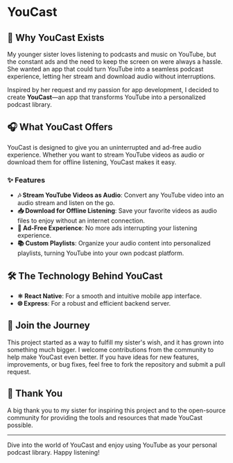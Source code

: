 # YouCast

## 🌟 Why YouCast Exists

My younger sister loves listening to podcasts and music on YouTube, but the constant ads and the need to keep the screen on were always a hassle. She wanted an app that could turn YouTube into a seamless podcast experience, letting her stream and download audio without interruptions. 

Inspired by her request and my passion for app development, I decided to create **YouCast**—an app that transforms YouTube into a personalized podcast library.

## 🎧 What YouCast Offers

YouCast is designed to give you an uninterrupted and ad-free audio experience. Whether you want to stream YouTube videos as audio or download them for offline listening, YouCast makes it easy.

### ✨ Features

- **🎶 Stream YouTube Videos as Audio**: Convert any YouTube video into an audio stream and listen on the go.
- **📥 Download for Offline Listening**: Save your favorite videos as audio files to enjoy without an internet connection.
- **🚫 Ad-Free Experience**: No more ads interrupting your listening experience.
- **📚 Custom Playlists**: Organize your audio content into personalized playlists, turning YouTube into your own podcast platform.

## 🛠️ The Technology Behind YouCast

- **⚛️ React Native**: For a smooth and intuitive mobile app interface.
- **🌐 Express**: For a robust and efficient backend server.

## 🚀 Join the Journey

This project started as a way to fulfill my sister's wish, and it has grown into something much bigger. I welcome contributions from the community to help make YouCast even better. If you have ideas for new features, improvements, or bug fixes, feel free to fork the repository and submit a pull request.

## 💖 Thank You

A big thank you to my sister for inspiring this project and to the open-source community for providing the tools and resources that made YouCast possible.

---

Dive into the world of YouCast and enjoy using YouTube as your personal podcast library. Happy listening!


